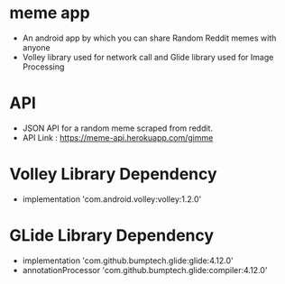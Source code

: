 # meme app
* An android app by which you can share Random Reddit memes with anyone
* Volley library used for network call and Glide library used for Image Processing
# API
* JSON API for a random meme scraped from reddit.
* API Link : https://meme-api.herokuapp.com/gimme
# Volley Library Dependency
* implementation 'com.android.volley:volley:1.2.0'
# GLide Library Dependency
* implementation 'com.github.bumptech.glide:glide:4.12.0'
* annotationProcessor 'com.github.bumptech.glide:compiler:4.12.0'
